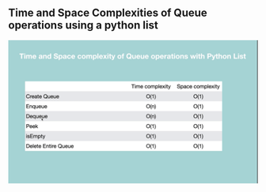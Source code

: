 ## Time and Space Complexities of Queue operations using a python list

![Queue With list](./../../../../assets/queue_with_list.png)